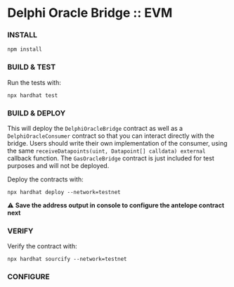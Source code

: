 # Delphi Oracle Bridge :: EVM

### INSTALL

`npm install`

### BUILD & TEST

Run the tests with:

`npx hardhat test`

### BUILD & DEPLOY

This will deploy the `DelphiOracleBridge` contract as well as a `DelphiOracleConsumer` contract so that you can interact directly with the bridge. Users should write their own implementation of the consumer, using the same `receiveDatapoints(uint, Datapoint[] calldata) external` callback function. The `GasOracleBridge` contract is just included for test purposes and will not be deployed.

Deploy the contracts with:

`npx hardhat deploy --network=testnet`

⚠️ **Save the address output in console to configure the antelope contract next**

### VERIFY

Verify the contract  with:

`npx hardhat sourcify --network=testnet`

### CONFIGURE
